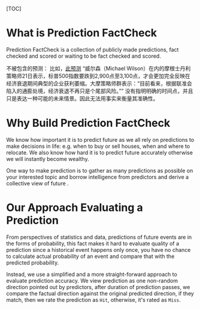 [TOC]

# What is Prediction FactCheck

Prediction FactCheck is a collection of publicly made predictions, fact checked and scored or waiting to be fact checked and scored.

不被包含的预测：
比如，[此预测](https://finance.creaders.net/2022/06/22/2497071.html) “威尔森（Michael Wilson）在内的摩根士丹利策略师21日表示，标普500指数要跌到2,900点至3,100点，才会更加完全反映在经济衰退期间典型的企业获利萎缩。大摩策略师群表示：“目前看来，根据联准会陷入的通膨处境，经济衰退不再只是个尾部风险。”” 没有指明明确的时间点，并且只是表达一种可能的未来情景。因此无法用事实来衡量其准确性。

# Why Build Prediction FactCheck

We know how important it is to predict future as we all rely on predictions to make decisions in life: e.g. when to buy or sell houses, when and where to relocate.  We also know how hard it is to predict future accurately otherwise we will instantly become wealthy.

One way to make prediction is to gather as many predictions as possible on your interested topic and borrow intelligence from predictors and derive a collective view of future .  

# Our Approach Evaluating a Prediction

From perspectives of statistics and data, predictions of future events are in the forms of probability, this fact makes it hard to evaluate quality of a prediction since a historical event happens only once, you have no chance to calculate actual probability of an event and compare that with the predicted probability.

Instead, we use a simplified and a more straight-forward approach to evaluate prediction accuracy.  We view prediction as one non-random direction pointed out by predictors, after duration of prediction passes, we compare the factual direction against the original predicted direction, if they match, then we rate the prediction as `Hit`, otherwise, it's rated as `Miss`. 

